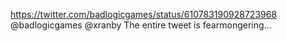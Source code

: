 https://twitter.com/badlogicgames/status/610783190928723968 @badlogicgames @xranby The entire tweet is fearmongering...